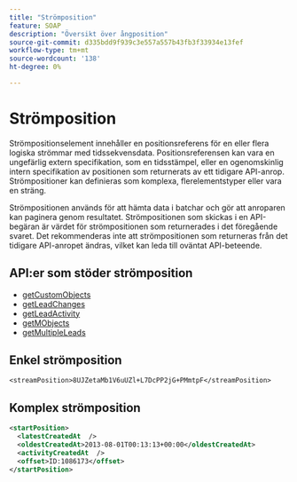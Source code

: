 ```yaml
---
title: "Strömposition"
feature: SOAP
description: "Översikt över ångposition"
source-git-commit: d335bdd9f939c3e557a557b43fb3f33934e13fef
workflow-type: tm+mt
source-wordcount: '138'
ht-degree: 0%

---
```



# Strömposition

Strömpositionselement innehåller en positionsreferens för en eller flera logiska strömmar med tidssekvensdata. Positionsreferensen kan vara en ungefärlig extern specifikation, som en tidsstämpel, eller en ogenomskinlig intern specifikation av positionen som returnerats av ett tidigare API-anrop. Strömpositioner kan definieras som komplexa, flerelementstyper eller vara en sträng.

Strömpositionen används för att hämta data i batchar och gör att anroparen kan paginera genom resultatet. Strömpositionen som skickas i en API-begäran är värdet för strömpositionen som returnerades i det föregående svaret. Det rekommenderas inte att strömpositionen som returneras från det tidigare API-anropet ändras, vilket kan leda till oväntat API-beteende.

## API:er som stöder strömposition

- [getCustomObjects](getcustomobjects.md)
- [getLeadChanges](getleadchanges.md)
- [getLeadActivity](getleadactivity.md)
- [getMObjects](getmobjects.md)
- [getMultipleLeads](getmultipleleads.md)

## Enkel strömposition

```
<streamPosition>8UJZetaMb1V6uUZl+L7DcPP2jG+PMmtpF</streamPosition>
```

## Komplex strömposition

```xml
<startPosition>
  <latestCreatedAt  />
  <oldestCreatedAt>2013-08-01T00:13:13+00:00</oldestCreatedAt>
  <activityCreatedAt  />
  <offset>ID:1086173</offset>
</startPosition>
```
